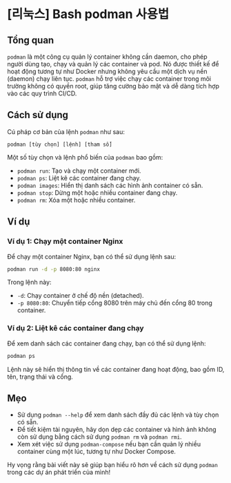 # [리눅스] Bash podman 사용법

## Tổng quan
`podman` là một công cụ quản lý container không cần daemon, cho phép người dùng tạo, chạy và quản lý các container và pod. Nó được thiết kế để hoạt động tương tự như Docker nhưng không yêu cầu một dịch vụ nền (daemon) chạy liên tục. `podman` hỗ trợ việc chạy các container trong môi trường không có quyền root, giúp tăng cường bảo mật và dễ dàng tích hợp vào các quy trình CI/CD.

## Cách sử dụng
Cú pháp cơ bản của lệnh `podman` như sau:

```
podman [tùy chọn] [lệnh] [tham số]
```

Một số tùy chọn và lệnh phổ biến của `podman` bao gồm:

- `podman run`: Tạo và chạy một container mới.
- `podman ps`: Liệt kê các container đang chạy.
- `podman images`: Hiển thị danh sách các hình ảnh container có sẵn.
- `podman stop`: Dừng một hoặc nhiều container đang chạy.
- `podman rm`: Xóa một hoặc nhiều container.

## Ví dụ
### Ví dụ 1: Chạy một container Nginx
Để chạy một container Nginx, bạn có thể sử dụng lệnh sau:

```bash
podman run -d -p 8080:80 nginx
```

Trong lệnh này:
- `-d`: Chạy container ở chế độ nền (detached).
- `-p 8080:80`: Chuyển tiếp cổng 8080 trên máy chủ đến cổng 80 trong container.

### Ví dụ 2: Liệt kê các container đang chạy
Để xem danh sách các container đang chạy, bạn có thể sử dụng lệnh:

```bash
podman ps
```

Lệnh này sẽ hiển thị thông tin về các container đang hoạt động, bao gồm ID, tên, trạng thái và cổng.

## Mẹo
- Sử dụng `podman --help` để xem danh sách đầy đủ các lệnh và tùy chọn có sẵn.
- Để tiết kiệm tài nguyên, hãy dọn dẹp các container và hình ảnh không còn sử dụng bằng cách sử dụng `podman rm` và `podman rmi`.
- Xem xét việc sử dụng `podman-compose` nếu bạn cần quản lý nhiều container cùng một lúc, tương tự như Docker Compose.

Hy vọng rằng bài viết này sẽ giúp bạn hiểu rõ hơn về cách sử dụng `podman` trong các dự án phát triển của mình!